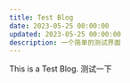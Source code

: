 ```yaml
---
title: Test Blog
date: 2023-05-25 00:00:00
updated: 2023-05-25 00:00:00
description: 一个简单的测试界面
---
```

 This is a Test Blog.
 测试一下
